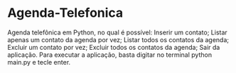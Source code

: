# Agenda-Telefonica
Agenda telefônica em Python, no qual é possível:  Inserir um contato; Listar apenas um contato da agenda por vez; Listar todos os contatos da agenda; Excluir um contato por vez; Excluir todos os contatos da agenda; Sair da aplicação. Para executar a aplicação, basta digitar no terminal python main.py e tecle enter.
